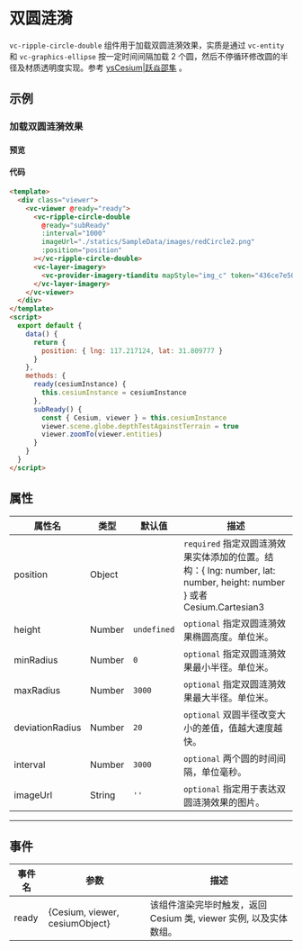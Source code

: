 # 双圆涟漪

`vc-ripple-circle-double` 组件用于加载双圆涟漪效果，实质是通过 `vc-entity` 和 `vc-graphics-ellipse` 按一定时间间隔加载 2 个圆，然后不停循环修改圆的半径及材质透明度实现。参考 [ysCesium|跃焱邵隼](https://www.wellyyss.cn/ysCesium/main/app.html) 。

## 示例

### 加载双圆涟漪效果

#### 预览

<doc-preview>
  <template>
    <div class="viewer">
      <vc-viewer @ready="ready">
        <vc-ripple-circle-double
          @ready="subReady"
          imageUrl="./statics/SampleData/images/redCircle2.png"
          :position="position"
        ></vc-ripple-circle-double>
        <vc-layer-imagery>
          <vc-provider-imagery-tianditu mapStyle="img_c" token="436ce7e50d27eede2f2929307e6b33c0"></vc-provider-imagery-tianditu>
        </vc-layer-imagery>
      </vc-viewer>
    </div>
  </template>
  <script>
    export default {
      data() {
        return {
          position: { lng: 117.217124, lat: 31.809777 }
        }
      },
      methods: {
        ready(cesiumInstance) {
          this.cesiumInstance = cesiumInstance
        },
        subReady() {
          const { Cesium, viewer } = this.cesiumInstance
          viewer.scene.globe.depthTestAgainstTerrain = true
          viewer.zoomTo(viewer.entities)
        }
      }
    }
  </script>
</doc-preview>

#### 代码

```html
<template>
  <div class="viewer">
    <vc-viewer @ready="ready">
      <vc-ripple-circle-double
        @ready="subReady"
        :interval="1000"
        imageUrl="./statics/SampleData/images/redCircle2.png"
        :position="position"
      ></vc-ripple-circle-double>
      <vc-layer-imagery>
        <vc-provider-imagery-tianditu mapStyle="img_c" token="436ce7e50d27eede2f2929307e6b33c0"></vc-provider-imagery-tianditu>
      </vc-layer-imagery>
    </vc-viewer>
  </div>
</template>
<script>
  export default {
    data() {
      return {
        position: { lng: 117.217124, lat: 31.809777 }
      }
    },
    methods: {
      ready(cesiumInstance) {
        this.cesiumInstance = cesiumInstance
      },
      subReady() {
        const { Cesium, viewer } = this.cesiumInstance
        viewer.scene.globe.depthTestAgainstTerrain = true
        viewer.zoomTo(viewer.entities)
      }
    }
  }
</script>
```

## 属性

<!-- prettier-ignore -->
| 属性名 | 类型 | 默认值 | 描述 |
| ---------------------- | ------- | ------ | -------------------------------------------------------------------------- |
| position | Object | | `required` 指定双圆涟漪效果实体添加的位置。结构：{ lng: number, lat: number, height: number } 或者 Cesium.Cartesian3 |
| height | Number | `undefined` | `optional` 指定双圆涟漪效果椭圆高度。单位米。|
| minRadius | Number | `0` | `optional` 指定双圆涟漪效果最小半径。单位米。|
| maxRadius | Number | `3000` | `optional` 指定双圆涟漪效果最大半径。单位米。|
| deviationRadius | Number | `20` | `optional` 双圆半径改变大小的差值，值越大速度越快。|
| interval | Number | `3000` | `optional` 两个圆的时间间隔，单位毫秒。 |
| imageUrl | String | `''` | `optional` 指定用于表达双圆涟漪效果的图片。 |

---

## 事件

| 事件名 | 参数             | 描述                                                |
| ------ | ---------------- | --------------------------------------------------- |
| ready  | {Cesium, viewer, cesiumObject} | 该组件渲染完毕时触发，返回 Cesium 类, viewer 实例, 以及实体数组。 |
